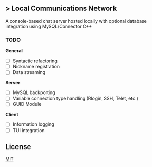 ## > Local Communications Network
A console-based chat server hosted locally with optional database integration using MySQL/Connector C++

### TODO
**General**
- [ ] Syntactic refactoring
- [ ] Nickname registration
- [ ] Data streaming

**Server**
- [ ] MySQL backporting
- [ ] Variable connection type handling (Rlogin, SSH, Telet, etc.)
- [ ] GUID Module

**Client**
- [ ] Information logging
- [ ] TUI integration

## License
[MIT](https://raw.githubusercontent.com/tobynetizen/win-local-comm-net/refs/heads/master/LICENSE)
